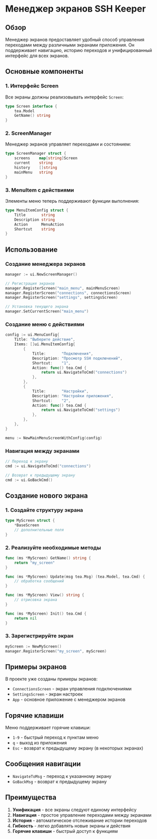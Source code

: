 # Менеджер экранов SSH Keeper

## Обзор

Менеджер экранов предоставляет удобный способ управления переходами между различными экранами приложения. Он поддерживает навигацию, историю переходов и унифицированный интерфейс для всех экранов.

## Основные компоненты

### 1. Интерфейс Screen

Все экраны должны реализовывать интерфейс `Screen`:

```go
type Screen interface {
    tea.Model
    GetName() string
}
```

### 2. ScreenManager

Менеджер экранов управляет переходами и состоянием:

```go
type ScreenManager struct {
    screens    map[string]Screen
    current    string
    history    []string
    mainMenu   string
}
```

### 3. MenuItem с действиями

Элементы меню теперь поддерживают функции выполнения:

```go
type MenuItemConfig struct {
    Title       string
    Description string
    Action      MenuAction
    Shortcut    string
}
```

## Использование

### Создание менеджера экранов

```go
manager := ui.NewScreenManager()

// Регистрация экранов
manager.RegisterScreen("main_menu", mainMenuScreen)
manager.RegisterScreen("connections", connectionsScreen)
manager.RegisterScreen("settings", settingsScreen)

// Установка текущего экрана
manager.SetCurrentScreen("main_menu")
```

### Создание меню с действиями

```go
config := ui.MenuConfig{
    Title: "Выберите действие",
    Items: []ui.MenuItemConfig{
        {
            Title:       "Подключения",
            Description: "Просмотр SSH подключений",
            Shortcut:    "1",
            Action: func() tea.Cmd {
                return ui.NavigateToCmd("connections")
            },
        },
        {
            Title:       "Настройки",
            Description: "Настройки приложения",
            Shortcut:    "2",
            Action: func() tea.Cmd {
                return ui.NavigateToCmd("settings")
            },
        },
    },
}

menu := NewMainMenuScreenWithConfig(config)
```

### Навигация между экранами

```go
// Переход к экрану
cmd := ui.NavigateToCmd("connections")

// Возврат к предыдущему экрану
cmd := ui.GoBackCmd()
```

## Создание нового экрана

### 1. Создайте структуру экрана

```go
type MyScreen struct {
    *BaseScreen
    // дополнительные поля
}
```

### 2. Реализуйте необходимые методы

```go
func (ms *MyScreen) GetName() string {
    return "my_screen"
}

func (ms *MyScreen) Update(msg tea.Msg) (tea.Model, tea.Cmd) {
    // обработка сообщений
}

func (ms *MyScreen) View() string {
    // отрисовка экрана
}

func (ms *MyScreen) Init() tea.Cmd {
    return nil
}
```

### 3. Зарегистрируйте экран

```go
myScreen := NewMyScreen()
manager.RegisterScreen("my_screen", myScreen)
```

## Примеры экранов

В проекте уже созданы примеры экранов:

- `ConnectionsScreen` - экран управления подключениями
- `SettingsScreen` - экран настроек
- `App` - основное приложение с менеджером экранов

## Горячие клавиши

Меню поддерживает горячие клавиши:

- `1-9` - быстрый переход к пунктам меню
- `q` - выход из приложения
- `Esc` - возврат к предыдущему экрану (в некоторых экранах)

## Сообщения навигации

- `NavigateToMsg` - переход к указанному экрану
- `GoBackMsg` - возврат к предыдущему экрану

## Преимущества

1. **Унификация** - все экраны следуют единому интерфейсу
2. **Навигация** - простое управление переходами между экранами
3. **История** - автоматическое отслеживание истории переходов
4. **Гибкость** - легко добавлять новые экраны и действия
5. **Горячие клавиши** - быстрый доступ к функциям
